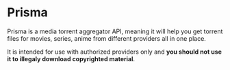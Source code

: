 # Prisma
Prisma is a media torrent aggregator API, meaning it will help you get torrent files for movies, series, anime from different providers all in one place.

It is intended for use with authorized providers only and **you should not use it to illegaly download copyrighted material**.